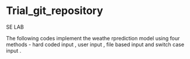 # Trial_git_repository
SE LAB


The following codes implement the weathe rprediction model using four methods - hard coded input , user input , file based input and switch case input .

